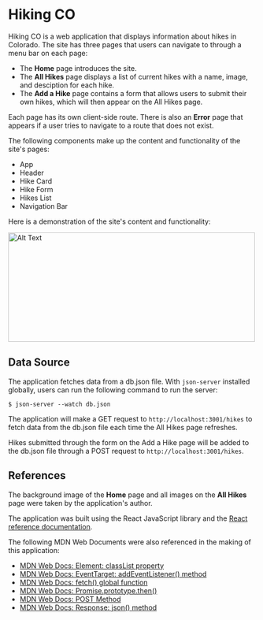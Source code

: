 # Hiking CO

Hiking CO is a web application that displays information about hikes in Colorado. The site has three pages that users can navigate to through a menu bar on each page: 

- The **Home** page introduces the site. 
- The **All Hikes** page displays a list of current hikes with a name, image, and desciption for each hike.
- The **Add a Hike** page contains a form that allows users to submit their own hikes, which will then appear on the All Hikes page. 

Each page has its own client-side route. There is also an **Error** page that appears if a user tries to navigate to a route that does not exist. 

The following components make up the content and functionality of the site's pages: 

- App
- Header
- Hike Card
- Hike Form
- Hikes List
- Navigation Bar

Here is a demonstration of the site's content and functionality: 

<img src="Hiking-CO.gif" alt="Alt Text" width="501" height="222"><br>

## Data Source

The application fetches data from a db.json file. With `json-server` installed globally, users can run the following command to run the server: 

```console
$ json-server --watch db.json
```

The application will make a GET request to `http://localhost:3001/hikes` to fetch data from the db.json file each time the All Hikes page refreshes. 

Hikes submitted through the form on the Add a Hike page will be added to the db.json file through a POST request to `http://localhost:3001/hikes`.  

## References

The background image of the **Home** page and all images on the **All Hikes** page were taken by the application's author.

The application was built using the React JavaScript library and the <a href="https://react.dev/reference/react">React reference documentation</a>. 

The following MDN Web Documents were also referenced in the making of this application: 

- <a href="https://developer.mozilla.org/en-US/docs/Web/API/Element/classList">MDN Web Docs: Element: classList property</a>
- <a href="https://developer.mozilla.org/en-US/docs/Web/API/EventTarget/addEventListener">MDN Web Docs: EventTarget: addEventListener() method</a>
- <a href="https://developer.mozilla.org/en-US/docs/Web/API/fetch">MDN Web Docs: fetch() global function</a>
- <a href="https://developer.mozilla.org/en-US/docs/Web/JavaScript/Reference/Global_Objects/Promise/then">MDN Web Docs: Promise.prototype.then()</a>
- <a href="https://developer.mozilla.org/en-US/docs/Web/HTTP/Methods/POST">MDN Web Docs: POST Method</a>
- <a href="https://developer.mozilla.org/en-US/docs/Web/API/Response/json">MDN Web Docs: Response: json() method</a>
